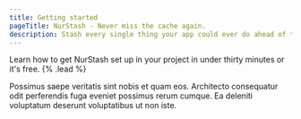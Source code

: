 ```yaml
---
title: Getting started
pageTitle: NurStash - Never miss the cache again.
description: Stash every single thing your app could ever do ahead of time, so your code never even has to run at all.
---
```


Learn how to get NurStash set up in your project in under thirty minutes or it's free. {% .lead %}

Possimus saepe veritatis sint nobis et quam eos. Architecto consequatur odit perferendis fuga eveniet possimus rerum cumque. Ea deleniti voluptatum deserunt voluptatibus ut non iste.